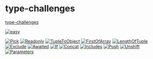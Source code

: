# type-challenges

[type-challenges](https://github.com/type-challenges/type-challenges)

[![easy](https://img.shields.io/badge/EASY-11-green)](./easy/)

<div align=start>

[![Pick](https://img.shields.io/badge/Pick-green)](./easy/Pick/README.md)
[![Readonly](https://img.shields.io/badge/Readonly-green)](./easy/Readonly/README.md)
[![TupleToObject](https://img.shields.io/badge/TupleToObject-green)](./easy/TupleToObject/README.md)
[![FirstOfArray](https://img.shields.io/badge/FirstOfArray-green)](./easy/FirstOfArray/README.md)
[![LengthOfTuple](https://img.shields.io/badge/LengthOfTuple-green)](./easy/LengthOfTuple/README.md)
[![Exclude](https://img.shields.io/badge/Exclude-green)](./easy/Exclude/README.md)
[![Awaited](https://img.shields.io/badge/Awaited-green)](./easy/Awaited/README.md)
[![If](https://img.shields.io/badge/If-green)](./easy/If/README.md)
[![Concat](https://img.shields.io/badge/Concat-green)](./easy/Concat/README.md)
[![Includes](https://img.shields.io/badge/Includes-green)](./easy/Includes/README.md)
[![Push](https://img.shields.io/badge/Push-green)](./easy/Push/README.md)
[![Unshift](https://img.shields.io/badge/Unshift-green)](./easy/Unshift/README.md)
[![Parameters](https://img.shields.io/badge/Parameters-green)](./easy/Parameters/README.md)

</div>
